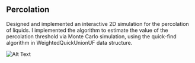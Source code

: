 <h2> Percolation </h2>

Designed and implemented an interactive 2D simulation for the percolation of liquids. I implemented the algorithm to estimate the value of the percolation threshold via Monte Carlo
simulation, using the quick-find algorithm in WeightedQuickUnionUF data structure.

![Alt Text](http://www.beidanhuang.com/asset/percolation.gif)
